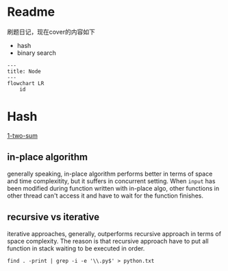 # Readme

刷题日记，现在cover的内容如下

- hash
- binary search


```mermaid
---
title: Node
---
flowchart LR
    id
```


# Hash

[1-two-sum](./1-two-sum/)




## in-place algorithm
generally speaking, in-place algorithm performs better in terms of space and time complexitity, but it suffers in concurrent setting. When `input` has been modified during function written with in-place algo, other functions in other thread can't access it and have to wait for the function finishes.


## recursive vs iterative 
iterative approaches, generally, outperforms recursive approach in terms of space complexity. The reason is that recursive approach have to put all function in stack waiting to be executed in order.  











`find . -print | grep -i -e '\\.py$' > python.txt`

